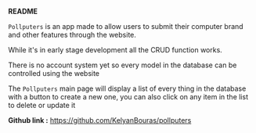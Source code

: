 **README**

`Pollputers` is an app made to allow users to submit their computer brand and other features through the website.

While it's in early stage development all the CRUD function works.

There is no account system yet so every model in the database can be controlled using the website 

The `Pollputers` main page will display a list of every thing in the database with a button to create a new one,
you can also click on any item in the list to delete or update it

**Github link :**
https://github.com/KelyanBouras/pollputers